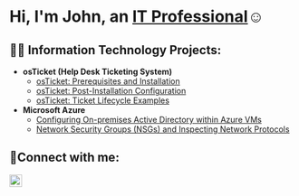 <h1>Hi, I'm John, an <a href="https://www.linkedin.com/in/john-melancon-b5080b15b/">IT Professional</a>☺</h1>

<h2>👨‍💻 Information Technology Projects:</h2>

- <b>osTicket (Help Desk Ticketing System)</b>
  - [osTicket: Prerequisites and Installation](https://github.com/johnamelancon/osticket-prereqs)
  - [osTicket: Post-Installation Configuration](https://github.com/johnamelancon/osTicket---Post-Install-Configuration/blob/main/README.md)
  - [osTicket: Ticket Lifecycle Examples](https://github.com/johnamelancon/ticket-lifecycle)
- <b>Microsoft Azure</b>
  - [Configuring On-premises Active Directory within Azure VMs](https://github.com/johnamelancon/configure-ad)
  - [Network Security Groups (NSGs) and Inspecting Network Protocols](https://github.com/johnamelancon/azure-network-protocols)

<h2>🤳Connect with me:</h2>

[<img align="left" alt="Josh | LinkedIn" width="22px" src="https://cdn.jsdelivr.net/npm/simple-icons@v3/icons/linkedin.svg" />][linkedin]



[linkedin]: https://www.linkedin.com/in/john-melancon-b5080b15b/
